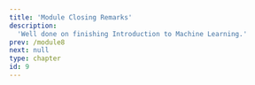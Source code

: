 ```yaml
---
title: 'Module Closing Remarks'
description:
  'Well done on finishing Introduction to Machine Learning.'
prev: /module8
next: null
type: chapter
id: 9
---
```


<exercise id="0" title="Congratulations!" type="slides, video">

<slides source="module9/module9_00" shot="13" start="16:2302" end="18:2727">
</slides>

</exercise> 